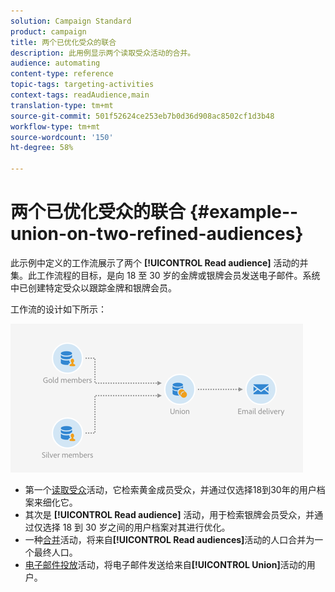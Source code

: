 ```yaml
---
solution: Campaign Standard
product: campaign
title: 两个已优化受众的联合
description: 此用例显示两个读取受众活动的合并。
audience: automating
content-type: reference
topic-tags: targeting-activities
context-tags: readAudience,main
translation-type: tm+mt
source-git-commit: 501f52624ce253eb7b0d36d908ac8502cf1d3b48
workflow-type: tm+mt
source-wordcount: '150'
ht-degree: 58%

---
```



# 两个已优化受众的联合 {#example--union-on-two-refined-audiences}

此示例中定义的工作流展示了两个 **[!UICONTROL Read audience]** 活动的并集。此工作流程的目标，是向 18 至 30 岁的金牌或银牌会员发送电子邮件。系统中已创建特定受众以跟踪金牌和银牌会员。

工作流的设计如下所示：

![](assets/readaudience_activity_example1.png)

* 第一个[读取受众](../../automating/using/read-audience.md)活动，它检索黄金成员受众，并通过仅选择18到30年的用户档案来细化它。
* 其次是 **[!UICONTROL Read audience]** 活动，用于检索银牌会员受众，并通过仅选择 18 到 30 岁之间的用户档案对其进行优化。
* 一种[合并](../../automating/using/union.md)活动，将来自&#x200B;**[!UICONTROL Read audiences]**&#x200B;活动的人口合并为一个最终人口。
* [电子邮件投放](../../automating/using/email-delivery.md)活动，将电子邮件发送给来自&#x200B;**[!UICONTROL Union]**&#x200B;活动的用户。
